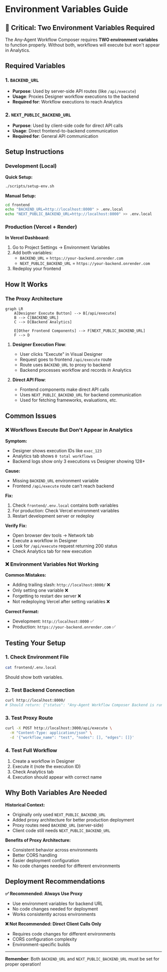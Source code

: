 # Environment Variables Guide

## 🚨 Critical: Two Environment Variables Required

The Any-Agent Workflow Composer requires **TWO environment variables** to function properly. Without both, workflows will execute but won't appear in Analytics.

## Required Variables

### 1. `BACKEND_URL`
- **Purpose**: Used by server-side API routes (like `/api/execute`)
- **Usage**: Proxies Designer workflow executions to the backend
- **Required for**: Workflow executions to reach Analytics

### 2. `NEXT_PUBLIC_BACKEND_URL`
- **Purpose**: Used by client-side code for direct API calls
- **Usage**: Direct frontend-to-backend communication
- **Required for**: General API communication

## Setup Instructions

### Development (Local)

**Quick Setup:**
```bash
./scripts/setup-env.sh
```

**Manual Setup:**
```bash
cd frontend
echo "BACKEND_URL=http://localhost:8000" > .env.local
echo "NEXT_PUBLIC_BACKEND_URL=http://localhost:8000" >> .env.local
```

### Production (Vercel + Render)

**In Vercel Dashboard:**
1. Go to Project Settings → Environment Variables
2. Add both variables:
   - `BACKEND_URL` = `https://your-backend.onrender.com`
   - `NEXT_PUBLIC_BACKEND_URL` = `https://your-backend.onrender.com`
3. Redeploy your frontend

## How It Works

### The Proxy Architecture

```mermaid
graph LR
    A[Designer Execute Button] --> B[/api/execute]
    B --> C[BACKEND_URL]
    C --> D[Backend Analytics]
    
    E[Other Frontend Components] --> F[NEXT_PUBLIC_BACKEND_URL]
    F --> D
```

1. **Designer Execution Flow**:
   - User clicks "Execute" in Visual Designer
   - Request goes to frontend `/api/execute` route
   - Route uses `BACKEND_URL` to proxy to backend
   - Backend processes workflow and records in Analytics

2. **Direct API Flow**:
   - Frontend components make direct API calls
   - Uses `NEXT_PUBLIC_BACKEND_URL` for backend communication
   - Used for fetching frameworks, evaluations, etc.

## Common Issues

### ❌ Workflows Execute But Don't Appear in Analytics

**Symptom:**
- Designer shows execution IDs like `exec_123`
- Analytics tab shows `0 total workflows`
- Backend logs show only 3 executions vs Designer showing 128+

**Cause:**
- Missing `BACKEND_URL` environment variable
- Frontend `/api/execute` route can't reach backend

**Fix:**
1. Check `frontend/.env.local` contains both variables
2. For production: Check Vercel environment variables
3. Restart development server or redeploy

**Verify Fix:**
- Open browser dev tools → Network tab
- Execute a workflow in Designer
- Look for `/api/execute` request returning 200 status
- Check Analytics tab for new execution

### ❌ Environment Variables Not Working

**Common Mistakes:**
- Adding trailing slash: `http://localhost:8000/` ❌
- Only setting one variable ❌
- Forgetting to restart dev server ❌
- Not redeploying Vercel after setting variables ❌

**Correct Format:**
- Development: `http://localhost:8000` ✅
- Production: `https://your-backend.onrender.com` ✅

## Testing Your Setup

### 1. Check Environment File
```bash
cat frontend/.env.local
```
Should show both variables.

### 2. Test Backend Connection
```bash
curl http://localhost:8000/
# Should return: {"status": "Any-Agent Workflow Composer Backend is running!"}
```

### 3. Test Proxy Route
```bash
curl -X POST http://localhost:3000/api/execute \
  -H "Content-Type: application/json" \
  -d '{"workflow_name": "test", "nodes": [], "edges": []}'
```

### 4. Test Full Workflow
1. Create a workflow in Designer
2. Execute it (note the execution ID)
3. Check Analytics tab
4. Execution should appear with correct name

## Why Both Variables Are Needed

**Historical Context:**
- Originally only used `NEXT_PUBLIC_BACKEND_URL`
- Added proxy architecture for better production deployment
- Proxy routes need `BACKEND_URL` (server-side)
- Client code still needs `NEXT_PUBLIC_BACKEND_URL`

**Benefits of Proxy Architecture:**
- Consistent behavior across environments
- Better CORS handling
- Easier deployment configuration
- No code changes needed for different environments

## Deployment Recommendations

**✅ Recommended: Always Use Proxy**
- Use environment variables for backend URL
- No code changes needed for deployment
- Works consistently across environments

**❌ Not Recommended: Direct Client Calls Only**
- Requires code changes for different environments
- CORS configuration complexity
- Environment-specific builds

---

**Remember**: Both `BACKEND_URL` and `NEXT_PUBLIC_BACKEND_URL` must be set for proper operation! 